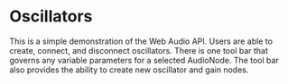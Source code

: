 Oscillators
===========

This is a simple demonstration of the Web Audio API. 
Users are able to create, connect, and disconnect oscillators.
There is one tool bar that governs any variable parameters for a 
selected AudioNode. The tool bar also provides the ability to 
create new oscillator and gain nodes.


